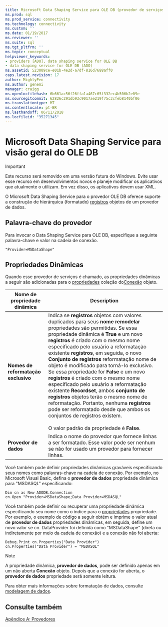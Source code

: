 ```yaml
---
title: Microsoft Data Shaping Service para OLE DB (provedor de serviços de ADO) | Microsoft Docs
ms.prod: sql
ms.prod_service: connectivity
ms.technology: connectivity
ms.custom: ''
ms.date: 01/19/2017
ms.reviewer: ''
ms.suite: sql
ms.tgt_pltfrm: ''
ms.topic: conceptual
helpviewer_keywords:
- providers [ADO], data shaping service for OLE DB
- data shaping service for OLE DB [ADO]
ms.assetid: 523009ce-e01b-4e2d-a7df-816d7688aff0
caps.latest.revision: 17
author: MightyPen
ms.author: genemi
manager: craigg
ms.openlocfilehash: 6b661ac56f26ffa1a467c65f332ec4b506b2e09e
ms.sourcegitcommit: 62826c291db93c9017ae219f75c3cfeb8140bf06
ms.translationtype: MT
ms.contentlocale: pt-BR
ms.lasthandoff: 06/11/2018
ms.locfileid: "35271345"
---
```

# <a name="microsoft-data-shaping-service-for-ole-db-overview"></a>Microsoft Data Shaping Service para visão geral do OLE DB
> [!IMPORTANT]
>  Este recurso será removido em uma versão futura do Windows. Evite usar esse recurso em desenvolvimentos novos e planeje modificar os aplicativos que atualmente o utilizam. Em vez disso, os aplicativos devem usar XML.

 O Microsoft Data Shaping Service para o provedor OLE DB oferece suporte a construção de hierárquica (formatado) [registros](../../../ado/reference/ado-api/recordset-object-ado.md) objetos de um provedor de dados.

## <a name="provider-keyword"></a>Palavra-chave do provedor
 Para invocar o Data Shaping Service para OLE DB, especifique a seguinte palavra-chave e valor na cadeia de conexão.

```
"Provider=MSDataShape"
```

## <a name="dynamic-properties"></a>Propriedades Dinâmicas
 Quando esse provedor de serviços é chamado, as propriedades dinâmicas a seguir são adicionadas para o [propriedades](../../../ado/reference/ado-api/properties-collection-ado.md) coleção do[Conexão](../../../ado/reference/ado-api/connection-object-ado.md) objeto.

|Nome de propriedade dinâmica|Description|
|---------------------------|-----------------|
|**Nomes de reformatação exclusivo**|Indica se **registros** objetos com valores duplicados para seus **nome remodelar** propriedades são permitidas. Se essa propriedade dinâmica é **True** e um novo **registros** é criado com o mesmo nome especificado pelo usuário a reformatação existente **registros**, em seguida, o novo  **Conjunto de registros** reformatação nome de objeto é modificado para torná-lo exclusivo. Se essa propriedade for **False** e um novo **registros** é criado com o mesmo nome especificado pelo usuário a reformatação existente **Recordset**, ambos **conjunto de registros**  objetos terão o mesmo nome de reformatação. Portanto, nenhuma **registros** pode ser reformatado desde que ambos os conjuntos de registros existem.<br /><br /> O valor padrão da propriedade é **False**.|
|**Provedor de dados**|Indica o nome do provedor que fornece linhas a ser formatado. Esse valor pode ser nenhum se não for usado um provedor para fornecer linhas.|

 Você também pode definir propriedades dinâmicas graváveis especificando seus nomes como palavras-chave na cadeia de conexão. Por exemplo, no Microsoft Visual Basic, defina o **provedor de dados** propriedade dinâmica para "MSDASQL" especificando:

```
Dim cn as New ADODB.Connection
cn.Open "Provider=MSDataShape;Data Provider=MSDASQL"
```

 Você também pode definir ou recuperar uma propriedade dinâmica especificando seu nome como o índice para o [propriedades](../../../ado/reference/ado-api/properties-collection-ado.md) propriedade. Por exemplo, o exemplo de código a seguir obtém e imprime o valor atual de **provedor de dados** propriedades dinâmicas, em seguida, define um novo valor se cn. DataProvider foi definida como "MSDataShape" (direta ou indiretamente por meio da cadeia de conexão) e a conexão não foi aberta:

```
Debug.Print cn.Properties("Data Provider")
cn.Properties("Data Provider") = "MSDASQL"
```

> [!NOTE]
>  A propriedade dinâmica, **provedor de dados**, pode ser definido apenas em um não aberta **Conexão** objeto. Depois que a conexão for aberta, o **provedor de dados** propriedade será somente leitura.

 Para obter mais informações sobre formatação de dados, consulte [modelagem de dados](../../../ado/guide/data/data-shaping-overview.md).

## <a name="see-also"></a>Consulte também
 [Apêndice A: Provedores](../../../ado/guide/appendixes/appendix-a-providers.md)
